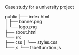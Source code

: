 Case study for a university project 


public
├── index.html                     
│   ├── banner.png                 
│   └── logo.png                    
├── about.html                      
└── src                             
    ├── css
    │    └── styles.css            
    └── js
        └── tabelfunktion.js 
